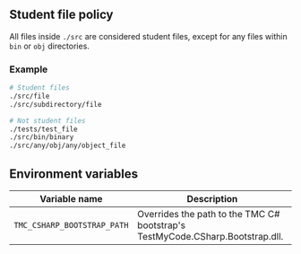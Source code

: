 ## Student file policy

All files inside `./src` are considered student files, except for any files within `bin` or `obj` directories.

### Example

```bash
# Student files
./src/file
./src/subdirectory/file

# Not student files
./tests/test_file
./src/bin/binary
./src/any/obj/any/object_file
```

## Environment variables

| Variable name               | Description                                                                   |
| --------------------------- | ----------------------------------------------------------------------------- |
| `TMC_CSHARP_BOOTSTRAP_PATH` | Overrides the path to the TMC C# bootstrap's TestMyCode.CSharp.Bootstrap.dll. |
